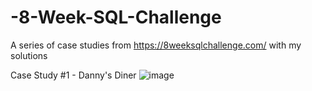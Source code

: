 # -8-Week-SQL-Challenge
A series of case studies from https://8weeksqlchallenge.com/ with my solutions

Case Study #1 - Danny's Diner
![image](https://user-images.githubusercontent.com/113959655/194505513-3af8c532-10da-4f8d-91bc-f70c59541cc5.png)
